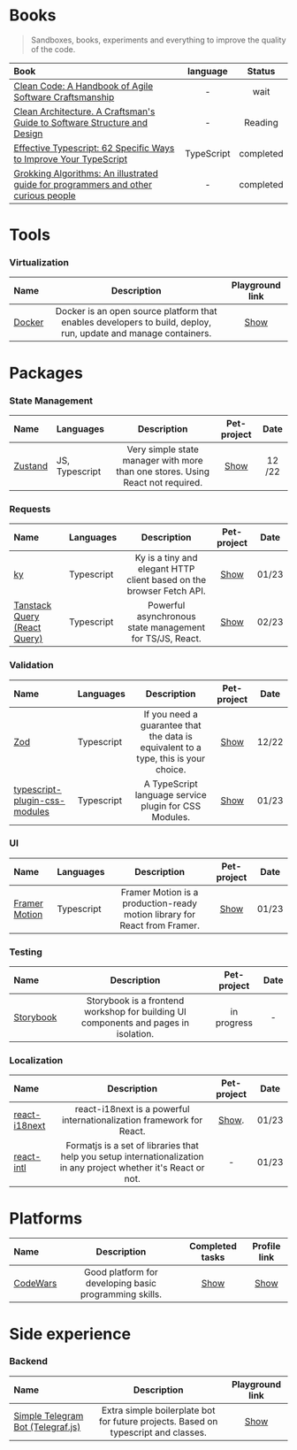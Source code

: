 # Books
> Sandboxes, books, experiments and everything to improve the quality of the code.

| Book                                                                                                                                                                                                                                                                                                                                                                                                       |  language  |  Status   |
|:-----------------------------------------------------------------------------------------------------------------------------------------------------------------------------------------------------------------------------------------------------------------------------------------------------------------------------------------------------------------------------------------------------------|:----------:|:---------:|
| [Clean Code: A Handbook of Agile Software Craftsmanship](https://www.amazon.com/Clean-Code-Handbook-Software-Craftsmanship/dp/0132350882/ref=sr_1_1?keywords=clean+code+robert+martin&qid=1673203384&s=books&sprefix=clean+code+rob%2Cstripbooks-intl-ship%2C245&sr=1-1)        |     -      |    wait    |
| [Clean Architecture. A Craftsman's Guide to Software Structure and Design](https://www.amazon.com/Clean-Architecture-Craftsmans-Software-Structure/dp/0134494164) |     -      |  Reading  |
| [Effective Typescript: 62 Specific Ways to Improve Your TypeScript](https://www.amazon.com/Effective-TypeScript-Specific-Ways-Improve/dp/1492053740/ref=sr_1_1?crid=3TRYJR9F49XYN&keywords=Effective+Typescript%3A+62+Specific+Ways+to+Improve+Your+TypeScript&qid=1671872328&s=books&sprefix=effective+typescript+62+specific+ways+to+improve+your+typescript%2Cstripbooks-intl-ship%2C253&sr=1-1)        | TypeScript | completed |
| [Grokking Algorithms: An illustrated guide for programmers and other curious people](https://www.amazon.com/Grokking-Algorithms-illustrated-programmers-curious/dp/1617292230)                                                                                                                                                                                                                             |     -      | completed |

# Tools
### Virtualization
| Name                          |                      Description                       |                                    Playground link                                     | 
|:------------------------------|:------------------------------------------------------:|:-------------------------------------------------------------------------------------:|
| [Docker](https://www.docker.com/) | Docker is an open source platform that enables developers to build, deploy, run, update and manage containers. | [Show](https://github.com/KoninMikhail/study-playground/tree/master/Sandboxes/Docker) |


# Packages

### State Management

| Name                                            | Languages      |                                  Description                                   |                                          Pet-project                                          | Date |
|:---------------------------------------------|:---------------|:------------------------------------------------------------------------------:|:------------------------------------------------------------------------------------------------:| :---: |
| [Zustand](https://github.com/pmndrs/zustand) | JS, Typescript | Very simple state manager with more than one stores. Using React not required. | [Show](https://github.com/KoninMikhail/study-playground/tree/master/Tools/Validators/Zod) | 12 /22 |

### Requests
| Name                                                  |  Languages      |                                    Description                                     |                                            Pet-project                                            | Date  |
|:------------------------------------------------------|:-----------|:----------------------------------------------------------------------------------:|:-------------------------------------------------------------------------------------------------:|:-----:|
| [ky](https://github.com/sindresorhus/ky)              | Typescript |Ky is a tiny and elegant HTTP client based on the browser Fetch API. | [Show](https://github.com/KoninMikhail/study-playground/tree/master/Tools/Requests/ky)  | 01/23 |
| [Tanstack Query (React Query)](https://tanstack.com/) | Typescript |Powerful asynchronous state management for TS/JS, React. | [Show](https://github.com/KoninMikhail/study-playground/tree/master/Tools/Requests/react-query)  | 02/23 |

### Validation

| Name                                |  Languages      |                                    Description                                     |                                            Pet-project                                            | Date  |
|:-----------------------------------------|:-----------|:----------------------------------------------------------------------------------:|:-------------------------------------------------------------------------------------------------:|:-----:|
| [Zod](https://github.com/colinhacks/zod) | Typescript |If you need a guarantee that the data is equivalent to a type, this is your choice. | [Show](https://github.com/KoninMikhail/study-playground/tree/master/Tools/Validators/Zod)  | 12/22 |
| [typescript-plugin-css-modules](https://www.npmjs.com/package/typescript-plugin-css-modules) | Typescript |               A TypeScript language service plugin for CSS Modules.                | [Show](https://github.com/KoninMikhail/study-playground/tree/master/Tools/Validators/TypescriptPluginCSSModules)  | 01/23 |

### UI

| Name                                               |  Languages      |                                    Description                                    |                                     Pet-project                                      | Date  |
|:---------------------------------------------------|:-----------|:---------------------------------------------------------------------------------:|:------------------------------------------------------------------------------------:|:-----:|
| [Framer Motion](https://www.framer.com/motion/) | Typescript |     Framer Motion is a production-ready motion library for React from Framer.     | [Show](https://github.com/KoninMikhail/study-playground/tree/master/Tools/UI/Framer) | 01/23 |

### Testing

| Name                                                                                   |                                    Description                                     | Pet-project | Date |
|:-------------------------------------|:----------------------------------------------------------------------------------:|:-----------:|:----:|
| [Storybook](https://storybook.js.org/)                                                     | Storybook is a frontend workshop for building UI components and pages in isolation. |    in progress    |  -   |

### Localization

| Name                                                                                  |                                                    Description                                                    |                     Pet-project                     | Date  |
|:-------------------------------------|:-----------------------------------------------------------------------------------------------------------------:|:---------------------------------------------------:|:-----:|
| [react-i18next](https://react.i18next.com/)                                                     |                react-i18next is a powerful internationalization framework for React.                | [Show](https://github.com/KoninMikhail/snake-game). | 01/23 |
| [react-intl](https://formatjs.io/)                                                     | Formatjs is a set of libraries that help you setup internationalization in any project whether it's React or not. |                          -                          | 01/23 |


# Platforms

| Name                                   |                      Description                       |                                          Completed tasks                                           |                                            Profile link                                            |
|:--------------------------------------|:------------------------------------------------------:|:------------------------------------------------------------------------------------------------:|:------------------------------------------------------------------------------------------------:|
| [CodeWars](https://www.codewars.com/) | Good platform for developing basic programming skills. | [Show](https://github.com/KoninMikhail/study-playground/tree/master/Learning%20Platforms/CodeWars) | [Show](https://www.codewars.com/users/HelloHeitz) |


# Side experience
### Backend
| Name                                                    |                                    Description                                     |                                    Playground link                                     | 
|:--------------------------------------------------------|:----------------------------------------------------------------------------------:|:-------------------------------------------------------------------------------------:|
| [Simple Telegram Bot (Telegraf.js)](https://www.docker/) | Extra simple boilerplate bot for future projects. Based on typescript and classes. | [Show](https://github.com/KoninMikhail/study-playground/tree/master/Sandboxes/Telegram_Bot) |

